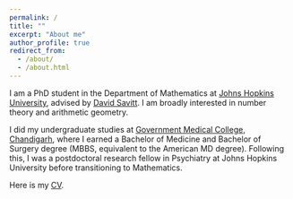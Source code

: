 ```yaml
---
permalink: /
title: ""
excerpt: "About me"
author_profile: true
redirect_from: 
  - /about/
  - /about.html
---
```



I am a PhD student in the Department of Mathematics at [Johns Hopkins University](https://mathematics.jhu.edu/), advised by [David Savitt](https://math.jhu.edu/~savitt/). I am broadly interested in number theory and arithmetic geometry. 

I did my undergraduate studies at [Government Medical College, Chandigarh](http://gmch.gov.in/), where I earned a Bachelor of Medicine and Bachelor of Surgery degree (MBBS, equivalent to the American MD degree). Following this, I was a postdoctoral research fellow in Psychiatry at Johns Hopkins University before transitioning to Mathematics.

Here is my [CV](https://kalyanikansal.github.io/files/Resume.pdf).









